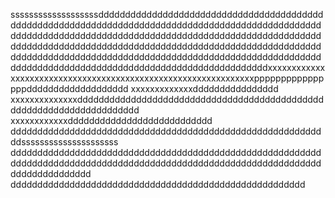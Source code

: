 sssssssssssssssssssddddddddddddddddddddddddddddddddddddddddddddddddddddddddddddddddddddddddddddddddddddddddddddddddddddddddddddddddddddddddddddddddddddddddddddddddddddddddddddddddddddddddddddddddddddddddddddddddddddddddddddddddddddddddddddddddddddddddddddddddddddddddddddddddddddddddddddddddddddddddddddddddddddddddddddddddddddddddddddddddddxxxxxxxxxxxxxxxxxxxxxxxxxxxxxxxxxxxxxxxxxxxxxxxxxxxxxxxxxxxxxxxppppppppppppppppddddddddddddddddddd
xxxxxxxxxxxxxdddddddddddddddd
xxxxxxxxxxxxxxdddddddddddddddddddddddddddddddddddddddddddddddddddddddddddddddddddddd
xxxxxxxxxxxxddddddddddddddddddddddddddd
ddddddddddddddddddddddddddddddddddddddddddddddddddddddddddddsssssssssssssssssssss
ddddddddddddddddddddddddddddddddddddddddddddddddddddddddddddddddddddddddddddddddddddddddddddddddddddddddddddddddddddddddddddddddddd
ddddddddddddddddddddddddddddddddddddddddddddddddddddddd
